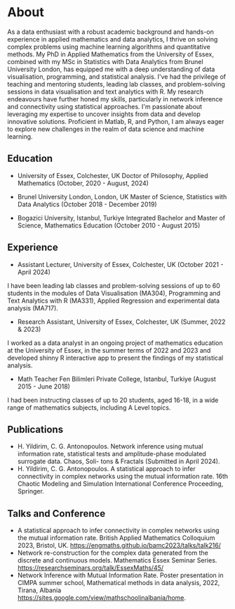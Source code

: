 # About

As a data enthusiast with a robust academic background and hands-on experience in applied mathematics and data analytics, I thrive on solving complex problems using machine learning algorithms and quantitative methods. My PhD in Applied Mathematics from the University of Essex, combined with my MSc in Statistics with Data Analytics from Brunel University London, has equipped me with a deep understanding of data visualisation, programming, and statistical analysis. I've had the privilege of teaching and mentoring students, leading lab classes, and problem-solving sessions in data visualisation and text analytics with R. My research endeavours have further honed my skills, particularly in network inference and connectivity using statistical approaches. I'm passionate about leveraging my expertise to uncover insights from data and develop innovative solutions. Proficient in Matlab, R, and Python, I am always eager to explore new challenges in the realm of data science and machine learning.

## Education

* University of Essex, Colchester, UK
Doctor of Philosophy, Applied Mathematics (October, 2020 - August, 2024)

* Brunel University London, London, UK
Master of Science, Statistics with Data Analytics (October 2018 - December 2019)

* Bogazici University,
Istanbul, Turkiye
Integrated Bachelor and Master of Science, Mathematics Education (October 2010 - August 2015)

## Experience

* Assistant Lecturer, University of Essex, Colchester, UK (October 2021 - April 2024)

I have been leading lab classes and problem-solving sessions of up to 60 students in
the modules of Data Visualisation (MA304), Programming and Text Analytics with R
(MA331), Applied Regression and experimental data analysis (MA717).

* Research Assistant, University of Essex, Colchester, UK (Summer, 2022 & 2023) 

I worked as a data analyst in an ongoing project of mathematics education at the
University of Essex, in the summer terms of 2022 and 2023 and developed shinny R
interactive app to present the findings of my statistical analysis.

* Math Teacher Fen Bilimleri Private College, Istanbul, Turkiye (August 2015 - June 2018)

I had been instructing classes of up to 20 students, aged 16-18, in a wide range of
mathematics subjects, including A Level topics.

## Publications

* H. Yildirim, C. G. Antonopoulos. Network inference using mutual information
rate, statistical tests and amplitude-phase modulated surrogate data. Chaos, Soli-
tons & Fractals (Submitted in April 2024).
* H. Yildirim, C. G. Antonopoulos. A statistical approach to infer connectivity in
complex networks using the mutual information rate. 16th Chaotic Modeling and
Simulation International Conference Proceeding, Springer.

## Talks and Conference

* A statistical approach to infer connectivity in complex networks using the mutual
information rate. British Applied Mathematics Colloquium 2023, Bristol, UK.
https://engmaths.github.io/bamc2023/talks/talk216/
* Network re-construction for the complex data generated from the discrete and
continuous models. Mathematics Essex Seminar Series. https://researchseminars.org/talk/EssexMaths/45/
* Network Inference with Mutual Information Rate. Poster presentation in CIMPA
summer school, Mathematical methods in data analysis, 2022, Tirana, Albania
https://sites.google.com/view/mathschoolinalbania/home.
